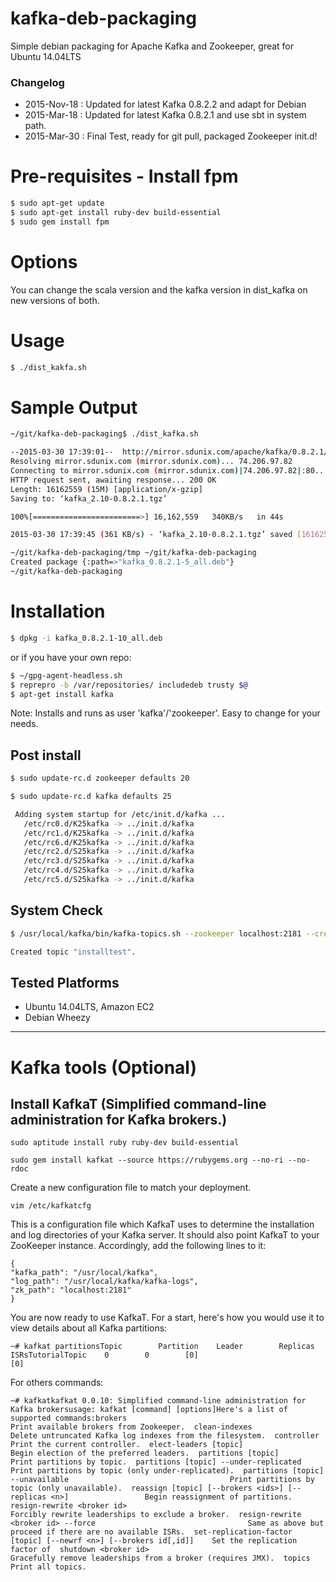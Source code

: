 kafka-deb-packaging
===================

Simple debian packaging for Apache Kafka and Zookeeper, great for Ubuntu 14.04LTS

### Changelog
* 2015-Nov-18 : Updated for latest Kafka 0.8.2.2 and adapt for Debian
* 2015-Mar-18 : Updated for latest Kafka 0.8.2.1 and use sbt in system path.
* 2015-Mar-30 : Final Test, ready for git pull, packaged Zookeeper init.d!

# Pre-requisites - Install fpm

```sh
$ sudo apt-get update
$ sudo apt-get install ruby-dev build-essential
$ sudo gem install fpm
```
# Options

You can change the scala version and the kafka version in dist_kafka on new versions of both.

# Usage

```sh
$ ./dist_kakfa.sh
```

# Sample Output

```sh
~/git/kafka-deb-packaging$ ./dist_kafka.sh

--2015-03-30 17:39:01--  http://mirror.sdunix.com/apache/kafka/0.8.2.1/kafka_2.10-0.8.2.1.tgz
Resolving mirror.sdunix.com (mirror.sdunix.com)... 74.206.97.82
Connecting to mirror.sdunix.com (mirror.sdunix.com)|74.206.97.82|:80... connected.
HTTP request sent, awaiting response... 200 OK
Length: 16162559 (15M) [application/x-gzip]
Saving to: ‘kafka_2.10-0.8.2.1.tgz’

100%[========================>] 16,162,559   340KB/s   in 44s

2015-03-30 17:39:45 (361 KB/s) - ‘kafka_2.10-0.8.2.1.tgz’ saved [16162559/16162559]

~/git/kafka-deb-packaging/tmp ~/git/kafka-deb-packaging
Created package {:path=>"kafka_0.8.2.1-5_all.deb"}
~/git/kafka-deb-packaging
```

# Installation

```sh
$ dpkg -i kafka_0.8.2.1-10_all.deb
```

or if you have your own repo:

```sh
$ ~/gpg-agent-headless.sh
$ reprepro -b /var/repositories/ includedeb trusty $@
$ apt-get install kafka
```
Note: Installs and runs as user 'kafka'/'zookeeper'. Easy to change for your needs.

## Post install

```sh
$ sudo update-rc.d zookeeper defaults 20

$ sudo update-rc.d kafka defaults 25

 Adding system startup for /etc/init.d/kafka ...
   /etc/rc0.d/K25kafka -> ../init.d/kafka
   /etc/rc1.d/K25kafka -> ../init.d/kafka
   /etc/rc6.d/K25kafka -> ../init.d/kafka
   /etc/rc2.d/S25kafka -> ../init.d/kafka
   /etc/rc3.d/S25kafka -> ../init.d/kafka
   /etc/rc4.d/S25kafka -> ../init.d/kafka
   /etc/rc5.d/S25kafka -> ../init.d/kafka
```

## System Check

```sh
$ /usr/local/kafka/bin/kafka-topics.sh --zookeeper localhost:2181 --create --topic installtest --partitions 1 --replication-factor 1

Created topic "installtest".
```

## Tested Platforms

* Ubuntu 14.04LTS, Amazon EC2
* Debian Wheezy


---

# Kafka tools (Optional)


## Install KafkaT (Simplified command-line administration for Kafka brokers.)


```shell
sudo aptitude install ruby ruby-dev build-essential

```

```shell
sudo gem install kafkat --source https://rubygems.org --no-ri --no-rdoc

```

Create a new configuration file to match your deployment.



```text
vim /etc/kafkatcfg

```

This is a configuration file which KafkaT uses to determine the installation and log directories of your Kafka server. It should also point KafkaT to your ZooKeeper instance. Accordingly, add the following lines to it:



```text
{
"kafka_path": "/usr/local/kafka",
"log_path": "/usr/local/kafka/kafka-logs",
"zk_path": "localhost:2181"
}
```

You are now ready to use KafkaT. For a start, here's how you would use it to view details about all Kafka partitions:



```text
~# kafkat partitionsTopic        Partition    Leader        Replicas                        ISRsTutorialTopic    0        0        [0]                            [0]

```

For others commands:



```text
~# kafkatkafkat 0.0.10: Simplified command-line administration for Kafka brokersusage: kafkat [command] [options]Here's a list of supported commands:brokers                                                             Print available brokers from Zookeeper.  clean-indexes                                                       Delete untruncated Kafka log indexes from the filesystem.  controller                                                          Print the current controller.  elect-leaders [topic]                                               Begin election of the preferred leaders.  partitions [topic]                                                  Print partitions by topic.  partitions [topic] --under-replicated                               Print partitions by topic (only under-replicated).  partitions [topic] --unavailable                                    Print partitions by topic (only unavailable).  reassign [topic] [--brokers <ids>] [--replicas <n>]                 Begin reassignment of partitions.  resign-rewrite <broker id>                                          Forcibly rewrite leaderships to exclude a broker.  resign-rewrite <broker id> --force                                  Same as above but proceed if there are no available ISRs.  set-replication-factor [topic] [--newrf <n>] [--brokers id[,id]]    Set the replication factor of  shutdown <broker id>                                                Gracefully remove leaderships from a broker (requires JMX).  topics                                                              Print all topics.

```
